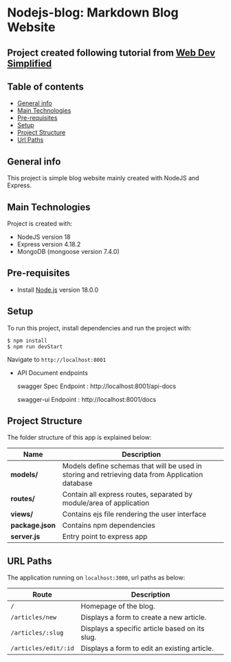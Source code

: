 # Nodejs-blog: Markdown Blog Website
## Project created following tutorial from [Web Dev Simplified](https://www.youtube.com/watch?v=1NrHkjlWVhM&t=1514s)

## Table of contents
* [General info](#general-info)
* [Main Technologies](#main-technologies)
* [Pre-requisites](#pre-requisites)
* [Setup](#setup)
* [Project Structure](#project-structure)
* [Url Paths](#url-paths)

## General info
This project is simple blog website mainly created with NodeJS and Express.
	
## Main Technologies
Project is created with:
* NodeJS version 18
* Express version 4.18.2
* MongoDB (mongoose version 7.4.0)

## Pre-requisites
- Install [Node.js](https://nodejs.org/en/) version 18.0.0

## Setup
To run this project, install dependencies and run the project with:
```
$ npm install
$ npm run devStart
```

  Navigate to `http://localhost:8001`

- API Document endpoints

  swagger Spec Endpoint : http://localhost:8001/api-docs 

  swagger-ui  Endpoint : http://localhost:8001/docs 


## Project Structure
The folder structure of this app is explained below:

| Name | Description |
| ------------------------ | --------------------------------------------------------------------------------------------- |
| **models/**              | Models define schemas that will be used in storing and retrieving data from Application database  |
| **routes/**              | Contain all express routes, separated by module/area of application                                      |
| **views/**               | Contains ejs file rendering the user interface          |
| **package.json**         | Contains npm dependencies          |
| **server.js**            | Entry point to express app       |

## URL Paths
The application running on `localhost:3000`, url paths as below:

| Route          | Description                                           |
|-----------------|-------------------------------------------------------|
| `/`        | Homepage of the blog.       |
| `/articles/new`          | Displays a form to create a new article.               |
| `/articles/:slug`        | Displays a specific article based on its slug.         |
| `/articles/edit/:id`     | Displays a form to edit an existing article.           |
